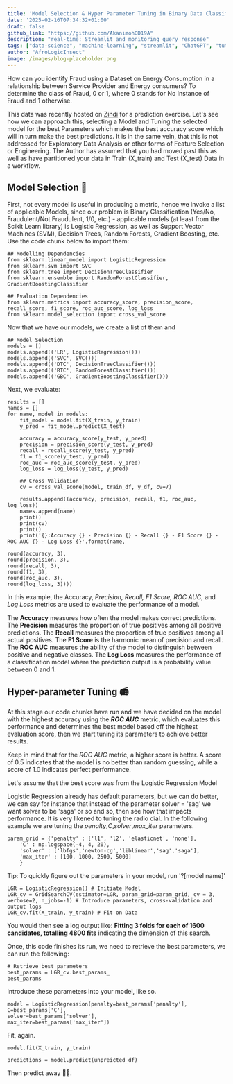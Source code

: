 ```yaml
---
title: 'Model Selection & Hyper Parameter Tuning in Binary Data Classification (Practical Example)'
date: '2025-02-16T07:34:32+01:00'
draft: false
github_link: "https://github.com/AkanimohOD19A"
description: "real-time: Streamlit and monitoring query response"
tags: ["data-science", "machine-learning", "streamlit", "ChatGPT", "tutorial", "python", "EDA"]
author: "AfroLogicInsect"
image: /images/blog-placeholder.png
---
```


How can you identify Fraud using a Dataset on Energy Consumption in a relationship between Service Provider and Energy consumers? To determine the class of Fraud, 0 or 1, where 0 stands for No Instance of Fraud and 1 otherwise.

This data was recently hosted on [Zindi](https://zindi.africa/competitions/indabax-nigeria-23) for a prediction exercise. Let's see how we can approach this, selecting a Model and Tuning the selected model for the best Parameters which makes the best accuracy score which will in turn make the best predictions. It is in the same vein, that this is not addressed for Exploratory Data Analysis or other forms of Feature Selection or Engineering. The Author has assumed that you had moved past this as well as have partitioned your data in Train (X_train) and Test (X_test) Data in a workflow.

## Model Selection 💽

First, not every model is useful in producing a metric, hence we invoke a list of applicable Models, since our problem is Binary Classification (Yes/No, Fraudulent/Not Fraudulent, 1/0, etc.) - applicable models (at least from the Scikit Learn library) is Logistic Regression, as well as Support Vector Machines (SVM), Decision Trees, Random Forests, Gradient Boosting, etc. 
Use the code chunk below to import them:

```
## Modelling Dependencies
from sklearn.linear_model import LogisticRegression
from sklearn.svm import SVC
from sklearn.tree import DecisionTreeClassifier
from sklearn.ensemble import RandomForestClassifier, GradientBoostingClassifier

## Evaluation Dependencies
from sklearn.metrics import accuracy_score, precision_score, recall_score, f1_score, roc_auc_score, log_loss
from sklearn.model_selection import cross_val_score
```

Now that we have our models, we create a list of them and 
```
## Model Selection
models = []
models.append(('LR', LogisticRegression()))
models.append(('SVC', SVC())) 
models.append(('DTC', DecisionTreeClassifier()))
models.append(('RTC', RandomForestClassifier()))
models.append(('GBC', GradientBoostingClassifier()))
```
Next, we evaluate:

```
results = []
names = []
for name, model in models:
    fit_model = model.fit(X_train, y_train)
    y_pred = fit_model.predict(X_test)

    accuracy = accuracy_score(y_test, y_pred)
    precision = precision_score(y_test, y_pred)
    recall = recall_score(y_test, y_pred)
    f1 = f1_score(y_test, y_pred)
    roc_auc = roc_auc_score(y_test, y_pred)
    log_loss = log_loss(y_test, y_pred)

    ## Cross Validation
    cv = cross_val_score(model, train_df, y_df, cv=7)

    results.append((accuracy, precision, recall, f1, roc_auc, log_loss))
    names.append(name)
    print()
    print(cv)
    print()
    print('{}:Accuracy {} - Precision {} - Recall {} - F1 Score {} - ROC AUC {} - Log Loss {}'.format(name,
                                                                                                    round(accuracy, 3),                                                                                                    round(precision, 3),                                                                                                    round(recall, 3),                                                                                                    round(f1, 3),                                                                                    round(roc_auc, 3),                                                                                 round(log_loss, 3))))
```
In this example, the Accuracy, _Precision, Recall, F1 Score, ROC AUC_, and _Log Loss_ metrics are used to evaluate the performance of a model. 

The **Accuracy** measures how often the model makes correct predictions. The **Precision** measures the proportion of true positives among all positive predictions. The **Recall** measures the proportion of true positives among all actual positives. The **F1 Score** is the harmonic mean of precision and recall. The **ROC AUC** measures the ability of the model to distinguish between positive and negative classes. The **Log Loss** measures the performance of a classification model where the prediction output is a probability value between 0 and 1.

## Hyper-parameter Tuning  📻

At this stage our code chunks have run and we have decided on the model with the highest accuracy using the **_ROC AUC_** metric, which evaluates this performance and determines the best model based off the highest evaluation score, then we start tuning its parameters to achieve better results.

Keep in mind that for the _ROC AUC_ metric, a higher score is better. A score of 0.5 indicates that the model is no better than random guessing, while a score of 1.0 indicates perfect performance. 

Let's assume that the best score was from the Logistic Regression Model

Logistic Regression already has default parameters, but we can do better, we can say for instance that instead of the parameter solver = 'sag' we want solver to be 'saga' or so and so, then see how that impacts performance. It is very likened to tuning the radio dial. In the following example we are tuning the _penalty_,_C_,_solver_,_max_iter_ parameters.

```
param_grid = {'penalty' : ['l1', 'l2', 'elasticnet', 'none'],
    'C' : np.logspace(-4, 4, 20),
    'solver' : ['lbfgs','newton-cg','liblinear','sag','saga'],
    'max_iter' : [100, 1000, 2500, 5000]
    }
```

Tip: To quickly figure out the parameters in your model, run '?[model name]'

```
LGR = LogisticRegression() # Initiate Model
LGR_cv = GridSearchCV(estimator=LGR, param_grid=param_grid, cv = 3, verbose=2, n_jobs=-1) # Introduce parameters, cross-validation and output logs
LGR_cv.fit(X_train, y_train) # Fit on Data
```

You would then see a log output like:
**Fitting 3 folds for each of 1600 candidates, totalling 4800 fits** indicating the dimension of this search.

Once, this code finishes its run, we need to retrieve the best parameters, we can run the following:
```
# Retrieve best parameters
best_params = LGR_cv.best_params_
best_params
```
Introduce these parameters into your model, like so.
```
model = LogisticRegression(penalty=best_params['penalty'],
C=best_params['C'],
solver=best_params['solver'],
max_iter=best_params['max_iter'])
```
Fit, again.
```
model.fit(X_train, y_train)
```

```
predictions = model.predict(unpreicted_df)
```
Then predict away 🚀🚀.